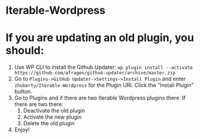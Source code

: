 # Iterable-Wordpress

# If you are updating an old plugin, you should:
1. Use WP CLI to install the Github Updater: `wp plugin install --activate https://github.com/afragen/github-updater/archive/master.zip`
1. Go to `Plugins->GitHub Updater->Settings->Install Plugin` and enter `zhuberty/Iterable-Wordpress` for the Plugin URI. Click the "Install Plugin" button.
1. Go to Plugins and if there are two Iterable Wordpress plugins there. If there are two there:
   1. Deactivate the old plugin
   1. Activate the new plugin
   1. Delete the old plugin
1. Enjoy!
